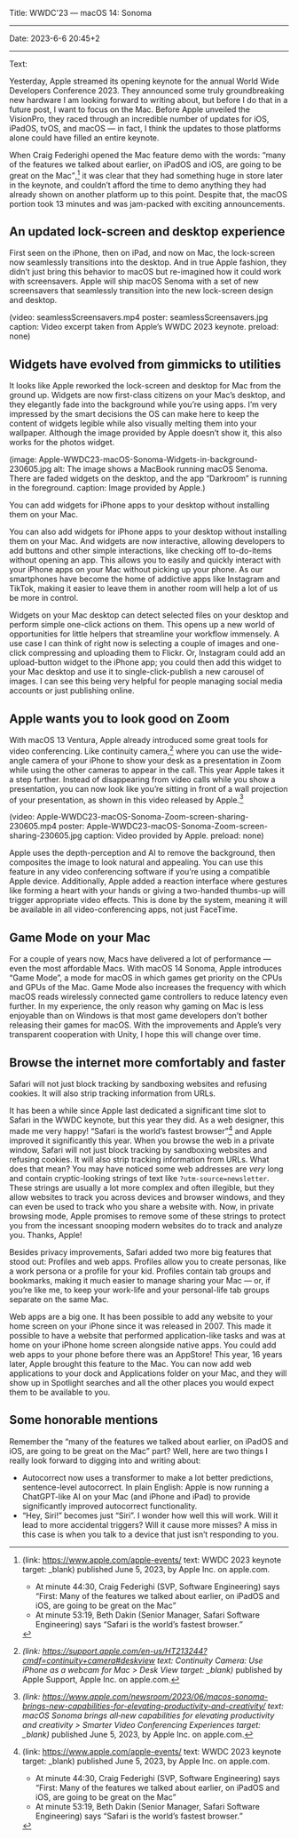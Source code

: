 Title: WWDC'23 — macOS 14: Sonoma

----

Date: 2023-6-6 20:45+2

----

Text:

Yesterday, Apple streamed its opening keynote for the annual World Wide Developers Conference 2023. They announced some truly groundbreaking new hardware I am looking forward to writing about, but before I do that in a future post, I want to focus on the Mac. Before Apple unveiled the VisionPro, they raced through an incredible number of updates for iOS, iPadOS, tvOS, and macOS — in fact, I think the updates to those platforms alone could have filled an entire keynote.

When Craig Federighi opened the Mac feature demo with the words: <q>many of the features we talked about earlier, on iPadOS and iOS, are going to be great on the Mac</q>,[^keynote] it was clear that they had something huge in store later in the keynote, and couldn’t afford the time to demo anything they had already shown on another platform up to this point. Despite that, the macOS portion took 13 minutes and was jam-packed with exciting announcements.

## An updated lock-screen and desktop experience
First seen on the iPhone, then on iPad, and now on Mac, the lock-screen now seamlessly transitions into the desktop. And in true Apple fashion, they didn’t just bring this behavior to macOS but re-imagined how it could work with screensavers. Apple will ship macOS Senoma with a set of new screensavers that seamlessly transition into the new lock-screen design and desktop.

(video: seamlessScreensavers.mp4 poster: seamlessScreensavers.jpg caption: Video excerpt taken from Apple’s WWDC 2023 keynote. preload: none)

## Widgets have evolved from gimmicks to utilities
It looks like Apple reworked the lock-screen and desktop for Mac from the ground up. Widgets are now first-class citizens on your Mac’s desktop, and they elegantly fade into the background while you’re using apps. I’m very impressed by the smart decisions the OS can make here to keep the content of widgets legible while also visually melting them into your wallpaper. Although the image provided by Apple doesn’t show it, this also works for the photos widget.

(image: Apple-WWDC23-macOS-Sonoma-Widgets-in-background-230605.jpg alt: The image shows a MacBook running macOS Senoma. There are faded widgets on the desktop, and the app “Darkroom” is running in the foreground. caption: Image provided by Apple.)

<p class=quotable>You can add widgets for iPhone apps to your desktop without installing them on your Mac.</p>

You can also add widgets for iPhone apps to your desktop without installing them on your Mac. And widgets are now interactive, allowing developers to add buttons and other simple interactions, like checking off to-do-items without opening an app. This allows you to easily and quickly interact with your iPhone apps on your Mac without picking up your phone. As our smartphones have become the home of addictive apps like Instagram and TikTok, making it easier to leave them in another room will help a lot of us be more in control.

Widgets on your Mac desktop can detect selected files on your desktop and perform simple one-click actions on them. This opens up a new world of opportunities for little helpers that streamline your workflow immensely. A use case I can think of right now is selecting a couple of images and one-click compressing and uploading them to Flickr. Or, Instagram could add an upload-button widget to the iPhone app; you could then add this widget to your Mac desktop and use it to single-click-publish a new carousel of images. I can see this being very helpful for people managing social media accounts or just publishing online.

## Apple wants you to look good on Zoom
With macOS 13 Ventura, Apple already introduced some great tools for video conferencing. Like continuity camera,[^continuitycamera] where you can use the wide-angle camera of your iPhone to show your desk as a presentation in Zoom while using the other cameras to appear in the call. This year Apple takes it a step further. Instead of disappearing from video calls while you show a presentation, you can now look like you’re sitting in front of a wall projection of your presentation, as shown in this video released by Apple.[^videoconferencing]

[^continuitycamera]: <cite>(link: https://support.apple.com/en-us/HT213244?cmdf=continuity+camera#deskview text: Continuity Camera: Use iPhone as a webcam for Mac > Desk View target: _blank)</cite> published by Apple Support, Apple Inc. on apple.com.

[^videoconferencing]: <cite>(link: https://www.apple.com/newsroom/2023/06/macos-sonoma-brings-new-capabilities-for-elevating-productivity-and-creativity/ text: macOS Sonoma brings all‑new capabilities for elevating productivity and creativity > Smarter Video Conferencing Experiences target: _blank)</cite> published June 5, 2023, by Apple Inc. on apple.com.

(video: Apple-WWDC23-macOS-Sonoma-Zoom-screen-sharing-230605.mp4 poster: Apple-WWDC23-macOS-Sonoma-Zoom-screen-sharing-230605.jpg caption: Video provided by Apple. preload: none)

Apple uses the depth-perception and AI to remove the background, then composites the image to look natural and appealing. You can use this feature in any video conferencing software if you’re using a compatible Apple device. Additionally, Apple added a reaction interface where gestures like forming a heart with your hands or giving a two-handed thumbs-up will trigger appropriate video effects. This is done by the system, meaning it will be available in all video-conferencing apps, not just FaceTime.

## Game Mode on your Mac
For a couple of years now, Macs have delivered a lot of performance — even the most affordable Macs. With macOS 14 Sonoma, Apple introduces “Game Mode”, a mode for macOS in which games get priority on the CPUs and GPUs of the Mac. Game Mode also increases the frequency with which macOS reads wirelessly connected game controllers to reduce latency even further. In my experience, the only reason why gaming on Mac is less enjoyable than on Windows is that most game developers don’t bother releasing their games for macOS. With the improvements and Apple’s very transparent cooperation with Unity, I hope this will change over time.

## Browse the internet more comfortably and faster

<p class=quotable>Safari will not just block tracking by sandboxing websites and refusing cookies. It will also strip tracking information from URLs.</p>

It has been a while since Apple last dedicated a significant time slot to Safari in the WWDC keynote, but this year they did. As a web designer, this made me very happy! <q cite=https://www.apple.com/apple-events/>Safari is the world’s fastest browser</q>[^keynote] and Apple improved it significantly this year. When you browse the web in a private window, Safari will not just block tracking by sandboxing websites and refusing cookies. It will also strip tracking information from URLs. What does that mean? You may have noticed some web addresses are *very* long and contain cryptic-looking strings of text like `?utm-source=newsletter`. These strings are usually a lot more complex and often illegible, but they allow websites to track you across devices and browser windows, and they can even be used to track who you share a website with. Now, in private browsing mode, Apple promises to remove some of these strings to protect you from the incessant snooping modern websites do to track and analyze you. Thanks, Apple!

[^keynote]:
    (link: https://www.apple.com/apple-events/ text: WWDC 2023 keynote target: _blank) published June 5, 2023, by Apple Inc. on apple.com.
    
    - At minute 44:30, Craig Federighi (SVP, Software Engineering) says <q>First: Many of the features we talked about earlier, on iPadOS and iOS, are going to be great on the Mac</q>
    - At minute 53:19, Beth Dakin (Senior Manager, Safari Software Engineering) says <q>Safari is the world’s fastest browser.</q>

Besides privacy improvements, Safari added two more big features that stood out: Profiles and web apps. Profiles allow you to create personas, like a work persona or a profile for your kid. Profiles contain tab groups and bookmarks, making it much easier to manage sharing your Mac — or, if you’re like me, to keep your work-life and your personal-life tab groups separate on the same Mac.

Web apps are a big one. It has been possible to add any website to your home screen on your iPhone since it was released in 2007. This made it possible to have a website that performed application-like tasks and was at home on your iPhone home screen alongside native apps. You could add web apps to your phone before there was an AppStore! This year, 16 years later, Apple brought this feature to the Mac. You can now add web applications to your dock and Applications folder on your Mac, and they will show up in Spotlight searches and all the other places you would expect them to be available to you.

## Some honorable mentions
Remember the <q>many of the features we talked about earlier, on iPadOS and iOS, are going to be great on the Mac</q> part? Well, here are two things I really look forward to digging into and writing about:

- Autocorrect now uses a transformer to make a lot better predictions, sentence-level autocorrect. In plain English: Apple is now running a ChatGPT-like AI on your Mac (and iPhone and iPad) to provide significantly improved autocorrect functionality.
- “Hey, Siri!” becomes just “Siri”. I wonder how well this will work. Will it lead to more accidental triggers? Will it cause more misses? A miss in this case is when you talk to a device that just isn’t responding to you.
